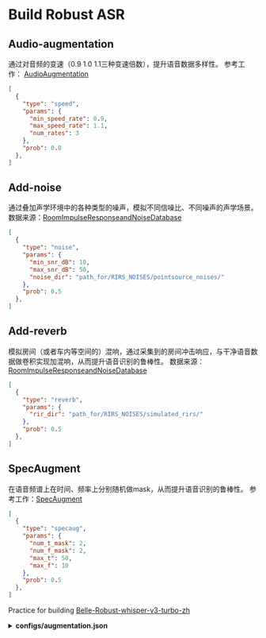 # Build Robust ASR

## Audio-augmentation
通过对音频的变速（0.9 1.0 1.1三种变速倍数），提升语音数据多样性。
参考工作： [AudioAugmentation](https://www.isca-archive.org/interspeech_2015/ko15_interspeech.pdf)

```json
[
  {
    "type": "speed",
    "params": {
      "min_speed_rate": 0.9,
      "max_speed_rate": 1.1,
      "num_rates": 3
    },
    "prob": 0.0
  },
]
```

## Add-noise
通过叠加声学环境中的各种类型的噪声，模拟不同信噪比、不同噪声的声学场景。
数据来源：[RoomImpulseResponseandNoiseDatabase](http://openslr.org/28/)
```json
[
  {
    "type": "noise",
    "params": {
      "min_snr_dB": 10,
      "max_snr_dB": 50,
      "noise_dir": "path_for/RIRS_NOISES/pointsource_noises/"
    },
    "prob": 0.5
  },
]
```

## Add-reverb 
模拟房间（或者车内等空间的）混响，通过采集到的房间冲击响应，与干净语音数据做卷积实现加混响，从而提升语音识别的鲁棒性。
数据来源：[RoomImpulseResponseandNoiseDatabase](http://openslr.org/28/)
```json
[
  {
    "type": "reverb",
    "params": {
      "rir_dir": "path_for/RIRS_NOISES/simulated_rirs/"
    },
    "prob": 0.5
  },
]
```

## SpecAugment
在语音频谱上在时间、频率上分别随机做mask，从而提升语音识别的鲁棒性。
参考工作：[SpecAugment](https://arxiv.org/abs/1904.08779)

```json
[
  {
    "type": "specaug",
    "params": {
      "num_t_mask": 2,
      "num_f_mask": 2,
      "max_t": 50,
      "max_f": 10
    },
    "prob": 0.5
  },
]
```

Practice for building [Belle-Robust-whisper-v3-turbo-zh](https://huggingface.co/BELLE-2/Belle-Robust-whisper-large-v3-turbo-zh)
<details>
  <summary>
    <b>configs/augmentation.json</b>
  </summary>
```json
[
  {
    "type": "resample",
    "params": {
      "new_sample_rates": [8000, 32000, 44100]
    },
    "prob": 0.0
  },
  {
    "type": "noise",
    "params": {
      "min_snr_dB": 10,
      "max_snr_dB": 50,
      "noise_dir": "path_for/RIRS_NOISES/pointsource_noises/"
    },
    "prob": 0.5
  },
  {
    "type": "reverb",
    "params": {
      "rir_dir": "path_for/RIRS_NOISES/simulated_rirs/"
    },
    "prob": 0.5
  },
  {
    "type": "speed",
    "params": {
      "min_speed_rate": 0.9,
      "max_speed_rate": 1.1,
      "num_rates": 3
    },
    "prob": 0.0
  },
  {
    "type": "shift",
    "params": {
      "min_shift_ms": -5,
      "max_shift_ms": 5
    },
    "prob": 0.0
  },
  {
    "type": "volume",
    "params": {
      "min_gain_dBFS": -15,
      "max_gain_dBFS": 15
    },
    "prob": 0.0
  },
  {
    "type": "specaug",
    "params": {
      "num_t_mask": 2,
      "num_f_mask": 2,
      "max_t": 50,
      "max_f": 10
    },
    "prob": 0.5
  }
]
```
</details>